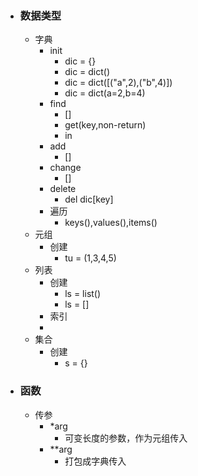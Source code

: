 - ### 数据类型

  - 字典
    - init
      - dic = {}
      - dic = dict()
      - dic = dict([("a",2),("b",4)])
      - dic = dict(a=2,b=4)
    - find
      - []
      - get(key,non-return)
      - in
    - add
      - []
    - change
      - []
    - delete
      - del dic[key]
    - 遍历 
      - keys(),values(),items()
  - 元组
    - 创建
      - tu = (1,3,4,5)
  - 列表 
    - 创建
      - ls = list()
      - ls = []
    - 索引
    - 
  - 集合
    - 创建
      - s = {}

- ### 函数

  - 传参
    - *arg
      - 可变长度的参数，作为元组传入
    - **arg
      - 打包成字典传入